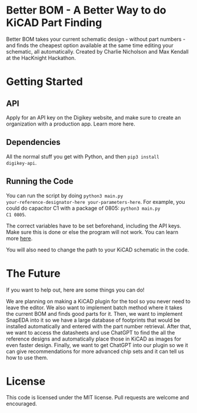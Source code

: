 # Better BOM - A Better Way to do KiCAD Part Finding

Better BOM takes your current schematic design - without part numbers - and finds the cheapest option available at the same time editing your schematic, all automatically. Created by Charlie Nicholson and Max Kendall at the HacKnight Hackathon.

# Getting Started

## API

Apply for an API key on the Digikey website, and make sure to create an organization with a production app. Learn more here.

## Dependencies

All the normal stuff you get with Python, and then <code>pip3 install digikey-api</code>.

## Running the Code

You can run the script by doing <code>python3 main.py your-reference-designator-here your-parameters-here</code>. For example, you could do capacitor C1 with a package of 0805: <code>python3 main.py C1 0805</code>.

The correct variables have to be set beforehand, including the API keys. Make sure this is done or else the program will not work. You can learn more [here](https://github.com/peeter123/digikey-api).

You will also need to change the path to your KiCAD schematic in the code. 

# The Future

If you want to help out, here are some things you can do!

We are planning on making a KiCAD plugin for the tool so you never need to leave the editor. We also want to implement batch method where it takes the current BOM and finds good parts for it. Then, we want to implement SnapEDA into it so we have a large database of footprints that would be installed automatically and entered with the part number retrieval. After that, we want to access the datasheets and use ChatGPT to find the all the reference designs and automatically place those in KiCAD as images for even faster design. Finally, we want to get ChatGPT into our plugin so we it can give recommendations for more advanced chip sets and it can tell us how to use them. 

# License

This code is licensed under the MIT license. Pull requests are welcome and encouraged. 